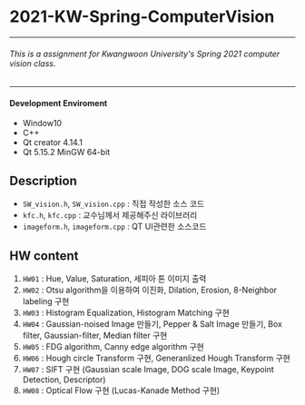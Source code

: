 # 2021-KW-Spring-ComputerVision

***
###### This is a assignment for Kwangwoon University's Spring 2021 computer vision class.

***
#### Development Enviroment
* Window10
* C++
* Qt creator 4.14.1
* Qt 5.15.2 MinGW 64-bit


## Description 
  - `SW_vision.h`, `SW_vision.cpp` : 직접 작성한 소스 코드
  - `kfc.h`, `kfc.cpp` : 교수님께서 제공해주신 라이브러리  
  - `imageform.h`, `imageform.cpp` : QT UI관련한 소스코드

## HW content
1. `HW01` : Hue, Value, Saturation, 세피아 톤 이미지 출력 
2. `HW02` : Otsu algorithm을 이용하여 이진화, Dilation, Erosion, 8-Neighbor labeling 구현
3. `HW03` : Histogram Equalization, Histogram Matching 구현
4. `HW04` : Gaussian-noised Image 만들기, Pepper & Salt Image 만들기, Box filter, Gaussian-filter, Median filter 구현
5. `HW05` : FDG algorithm, Canny edge algorithm 구현
6. `HW06` : Hough circle Transform 구현, Generanlized Hough Transform 구현
7. `HW07` : SIFT 구현 (Gaussian scale Image, DOG scale Image, Keypoint Detection, Descriptor)
8. `HW08` : Optical Flow 구현 (Lucas-Kanade Method 구현)
